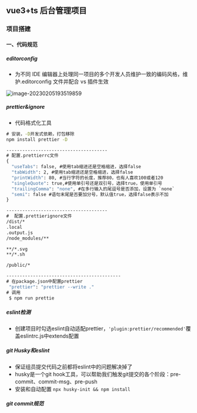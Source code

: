 ## vue3+ts 后台管理项目

### 项目搭建

#### 一、代码规范

##### editorconfig

- 为不同 IDE 编辑器上处理同一项目的多个开发人员维护一致的编码风格，维护.editorconfig 文件并配合 vs 插件生效

![image-20230205193519859](https://s2.loli.net/2023/02/05/LCa6SkRrcm3Ht4v.png)

##### prettier&ignore

- 代码格式化工具

```cmd
# 安装，-D开发式依赖，打包移除
npm install prettier -D

--------------------------------------
# 配置.prettierrc文件
{
  "useTabs": false, #使用tab缩进还是空格缩进，选择false
  "tabWidth": 2, #使用tab缩进还是空格缩进，选择false
  "printWidth": 80, #当行字符的长度，推荐80，也有人喜欢100或者120
  "singleQuote": true,#使用单引号还是双引号，选择true，使用单引号
  "trailingComma": "none", #在多行输入的尾逗号是否添加，设置为 `none`
  "semi": false #语句末尾是否要加分号，默认值true，选择false表示不加
}

--------------------------------------
#  配置.prettierignore文件
/dist/*
.local
.output.js
/node_modules/**

**/*.svg
**/*.sh

/public/*

-------------------------------------------
# 在package.json中配置prettier
 "prettier": "prettier --write ."
# 调用
 $ npm run prettie
```

#####  eslint检测

- 创建项目时勾选eslint自动适配prettier，`'plugin:prettier/recommended'`覆盖eslintrc.js中extends配置

#####  git Husky和eslint

- 保证组员提交代码之前都将eslint中的问题解决掉了
- husky是一个git hook工具，可以帮助我们触发git提交的各个阶段：pre-commit、commit-msg、pre-push
- 安装和自动配置 `npx husky-init && npm install`

##### git commit规范

